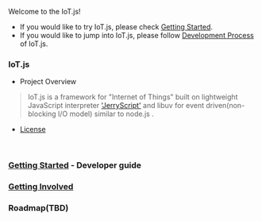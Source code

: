 Welcome to the IoT.js!

* If you would like to try IoT.js, please check [Getting Started](https://github.com/Samsung/IoT.js/wiki/Getting-Started). 
* If you would like to jump into IoT.js, please follow [Development Process](https://github.com/Samsung/IoT.js/wiki/Development-Process) of IoT.js.

### IoT.js
- Project Overview
> IoT.js is a framework for "Internet of Things" built on
> lightweight JavaScript interpreter ['JerryScript'](https://github.com/Samsung/jerryscript)
> and libuv for event driven(non-blocking I/O model) similar to node.js .

- [License](https://github.com/Samsung/iotjs/wiki/License)
<br>


### [Getting Started](https://github.com/Samsung/iotjs/wiki/Getting-Started) - Developer guide
### [Getting Involved](https://github.com/Samsung/iotjs/wiki/Getting-involved)
### Roadmap(TBD)